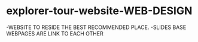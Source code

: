 # explorer-tour-website-WEB-DESIGN
-WEBSITE TO RESIDE THE BEST RECOMMENDED PLACE.
-SLIDES 
BASE WEBPAGES ARE LINK TO EACH OTHER

